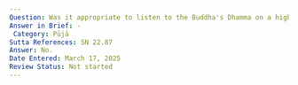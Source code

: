 ```yaml
---
Question: Was it appropriate to listen to the Buddha's Dhamma on a high seat?
Answer in Brief: -
 Category: Pūjā
Sutta References: SN 22.87
Answer: No.
Date Entered: March 17, 2025
Review Status: Not started
---
```


